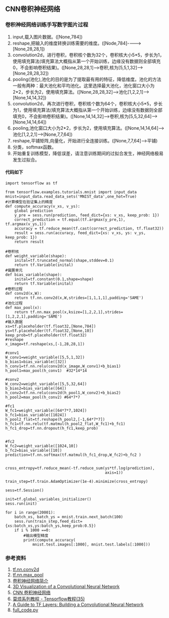 ##  CNN卷积神经网络 
### 卷积神经网络训练手写数字图片过程
1. input,载入图片数据。([None,784])
2. reshape,把输入的维度转换训练需要的维度。([Node,784]---->[None,28,28,1])
3. convolution2d，进行卷积，卷积核个数为32个，卷积核大小5*5，步长为1，使用填充算法(填充算法大概指从第一个开始训练，边缘没有数据则全部填充0，不会影响卷积结果)。([None,28,28,1]-->卷积,核为[5,5,1,32]-->[None,28,28,32])
4. pooling(池化),池化的目的是为了提取最有用的特征，降低维度。池化的方法一般有两种：最大池化和平均池化。这里选择最大池化，池化窗口大小为2*2，步长为2，使用填充算法。([None,28,28,32]-->池化[1,2,2,1]-->[None,14,14,32])
5. convolution2d，再次进行卷积，卷积核个数为64个，卷积核大小5*5，步长为1，使用填充算法(填充算法大概指从第一个开始训练，边缘没有数据则全部填充0，不会影响卷积结果)。([None,14,14,32]-->卷积,核为[5,5,32,64]-->[None,14,14,64])
6. pooling,池化窗口大小为2*2，步长为2，使用填充算法。([None,14,14,64]-->池化[1,2,2,1]-->[None,7,7,64])
7. reshape,平铺矩阵,向量化，开始进行全连接训练。([None,7,7,64]-->平铺)
8. 分类，softmax函数。
9. 开始重复训练模型，降低误差，请注意训练期间的过拟合发生，神经网络极易发生过拟合。

#### 代码如下
```
import tensorflow as tf

from tensorflow.examples.tutorials.mnist import input_data
mnist=input_data.read_data_sets('MNIST_data',one_hot=True)
#计算模型在验证集上的精度
def compute_accuracy(v_xs, v_ys):
    global prediction
    y_pre = sess.run(prediction, feed_dict={xs: v_xs, keep_prob: 1})
    correct_prediction = tf.equal(tf.argmax(y_pre,1), tf.argmax(v_ys,1))
    accuracy = tf.reduce_mean(tf.cast(correct_prediction, tf.float32))
    result = sess.run(accuracy, feed_dict={xs: v_xs, ys: v_ys, keep_prob: 1})
    return result

#卷积核
def weight_variable(shape):
    inital=tf.truncated_normal(shape,stddev=0.1)
    return tf.Variable(inital)
#偏置单元
def bias_variable(shape):
    inital=tf.constant(0.1,shape=shape)
    return tf.Variable(inital)
#卷积过程
def conv2d(x,W):
    return tf.nn.conv2d(x,W,strides=[1,1,1,1],padding='SAME')
#池化过程
def max_pool(x):
    return tf.nn.max_pool(x,ksize=[1,2,2,1],strides=[1,2,2,1],padding='SAME')
#输入数据
xs=tf.placeholder(tf.float32,[None,784])
ys=tf.placeholder(tf.float32,[None,10])
keep_prob=tf.placeholder(tf.float32)
#reshape
x_image=tf.reshape(xs,[-1,28,28,1])

#conv1
W_conv1=weight_variable([5,5,1,32])
b_bias1=bias_variable([32])
h_conv1=tf.nn.relu(conv2d(x_image,W_conv1)+b_bias1)
h_pool1=max_pool(h_conv1)  #32*14*14

#conv2
W_conv2=weight_variable([5,5,32,64])
b_bias2=bias_variable([64])
h_conv2=tf.nn.relu(conv2d(h_pool1,W_conv2)+b_bias2)
h_pool2=max_pool(h_conv2) #64*7*7

#fc1
W_fc1=weight_variable([64*7*7,1024])
b_fc1=bias_variable([1024])
h_pool2_flat=tf.reshape(h_pool2,[-1,64*7*7])
h_fc1=tf.nn.relu(tf.matmul(h_pool2_flat,W_fc1)+b_fc1)
h_fc1_drop=tf.nn.dropout(h_fc1,keep_prob)


#fc2
W_fc2=weight_variable([1024,10])
b_fc2=bias_variable([10])
prediction=tf.nn.softmax(tf.matmul(h_fc1_drop,W_fc2)+b_fc2 )


cross_entropy=tf.reduce_mean(-tf.reduce_sum(ys*tf.log(prediction),
                                            axis=1))

train_step=tf.train.AdamOptimizer(1e-4).minimize(cross_entropy)

sess=tf.Session()

init=tf.global_variables_initializer()
sess.run(init)

for i in range(20001):
    batch_xs, batch_ys = mnist.train.next_batch(100)
    sess.run(train_step,feed_dict={xs:batch_xs,ys:batch_ys,keep_prob:0.5})
    if i % 1000 ==0:
        #输出模型精度
        print(compute_accuracy(
            mnist.test.images[:1000], mnist.test.labels[:1000]))
```

### 参考资料
1. [tf.nn.conv2d](https://www.tensorflow.org/api_docs/python/tf/nn/conv2d)
2. [tf.nn.max_pool](https://www.tensorflow.org/api_docs/python/tf/nn/max_pool)
3. [卷积神经网络简介](https://zhuanlan.zhihu.com/p/25249694)
4. [3D Visualization of a Convolutional Neural Network](http://scs.ryerson.ca/~aharley/vis/conv/)
5. [CNN 卷积神经网络](https://morvanzhou.github.io/tutorials/machine-learning/tensorflow/5-05-CNN3/)
6. [莫烦系列教程 - Tensorflow教程(35)](https://www.bilibili.com/video/av12556478/index_20.html#page=35)
7. [A Guide to TF Layers: Building a Convolutional Neural Network](https://www.tensorflow.org/tutorials/layers)
8. [full_code.py](https://www.tensorflow.org/tutorials/layers)
